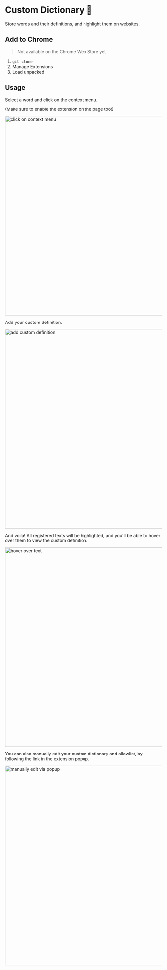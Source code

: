 # Custom Dictionary 📕

Store words and their definitions, and highlight them on websites.

## Add to Chrome

> Not available on the Chrome Web Store yet

1. `git clone`
1. Manage Extensions
1. Load unpacked

## Usage

Select a word and click on the context menu.

(Make sure to enable the extension on the page too!)

<img width="640" alt="click on context menu" src="https://user-images.githubusercontent.com/17091013/165110538-d957e30f-1a7f-4b1d-abf6-6dd4f4eded1a.png">

Add your custom definition.

<img width="640" alt="add custom definition" src="https://user-images.githubusercontent.com/17091013/165110556-75fdeca2-8eac-4df1-b1c4-4637f0ed0a71.png">

And voila! All registered texts will be highlighted, and you'll be able to hover over them to view the custom definition.

<img width="640" alt="hover over text" src="https://user-images.githubusercontent.com/17091013/165110564-698d991b-e3b6-4cd3-838a-9ac752f7d453.png">

You can also manually edit your custom dictionary and allowlist, by following the link in the extension popup.

<img width="640" alt="manually edit via popup" src="https://user-images.githubusercontent.com/17091013/165110534-18c5913a-3981-43bd-b75e-982a985e20bc.png">
